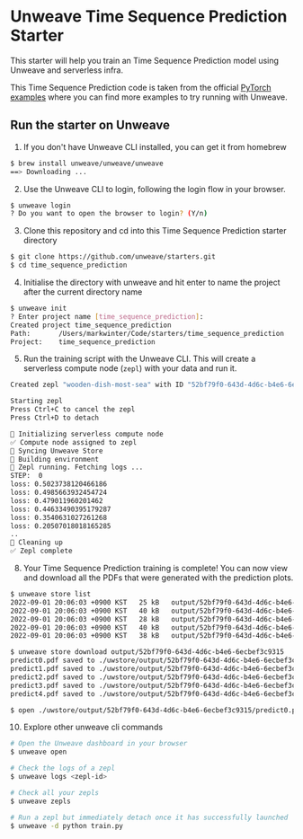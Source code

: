 # Unweave Time Sequence Prediction Starter

This starter will help you train an Time Sequence Prediction model using Unweave and serverless infra.

This Time Sequence Prediction code is taken from the official [PyTorch examples](https://github.com/pytorch/examples) where you can find more examples to try running with Unweave.

## Run the starter on Unweave

1. If you don't have Unweave CLI installed, you can get it from homebrew

```bash
$ brew install unweave/unweave/unweave
==> Downloading ...
````

2. Use the Unweave CLI to login, following the login flow in your browser.

```bash
$ unweave login
? Do you want to open the browser to login? (Y/n)
```

3. Clone this repository and cd into this Time Sequence Prediction starter directory

```bash
$ git clone https://github.com/unweave/starters.git
$ cd time_sequence_prediction 
```

4. Initialise the directory with unweave and hit enter to name the project after the current directory name

```bash
$ unweave init
? Enter project name [time_sequence_prediction]:
Created project time_sequence_prediction
Path:    	/Users/markwinter/Code/starters/time_sequence_prediction
Project: 	time_sequence_prediction
```

5. Run the training script with the Unweave CLI. This will create a serverless compute node (`zepl`) with your data and run it.

```bash
Created zepl "wooden-dish-most-sea" with ID "52bf79f0-643d-4d6c-b4e6-6ecbef3c9315"

Starting zepl
Press Ctrl+C to cancel the zepl
Press Ctrl+D to detach

🔄 Initializing serverless compute node
✅ Compute node assigned to zepl
🔄 Syncing Unweave Store
🔄 Building environment
🚀 Zepl running. Fetching logs ...
STEP:  0
loss: 0.5023738120466186
loss: 0.4985663932454724
loss: 0.479011960201462
loss: 0.44633490395179287
loss: 0.3540631027261268
loss: 0.20507018018165285
..
🧹 Cleaning up
✅ Zepl complete
```

8. Your Time Sequence Prediction training is complete! You can now view and download all the PDFs that were generated with the prediction plots.

```bash
$ unweave store list 
2022-09-01 20:06:03 +0900 KST	25 kB	output/52bf79f0-643d-4d6c-b4e6-6ecbef3c9315/predict0.pdf
2022-09-01 20:06:03 +0900 KST	40 kB	output/52bf79f0-643d-4d6c-b4e6-6ecbef3c9315/predict1.pdf
2022-09-01 20:06:03 +0900 KST	28 kB	output/52bf79f0-643d-4d6c-b4e6-6ecbef3c9315/predict2.pdf
2022-09-01 20:06:03 +0900 KST	40 kB	output/52bf79f0-643d-4d6c-b4e6-6ecbef3c9315/predict3.pdf
2022-09-01 20:06:03 +0900 KST	38 kB	output/52bf79f0-643d-4d6c-b4e6-6ecbef3c9315/predict4.pdf

$ unweave store download output/52bf79f0-643d-4d6c-b4e6-6ecbef3c9315
predict0.pdf saved to ./uwstore/output/52bf79f0-643d-4d6c-b4e6-6ecbef3c9315/predict0.pdf
predict1.pdf saved to ./uwstore/output/52bf79f0-643d-4d6c-b4e6-6ecbef3c9315/predict1.pdf
predict2.pdf saved to ./uwstore/output/52bf79f0-643d-4d6c-b4e6-6ecbef3c9315/predict2.pdf
predict3.pdf saved to ./uwstore/output/52bf79f0-643d-4d6c-b4e6-6ecbef3c9315/predict3.pdf
predict4.pdf saved to ./uwstore/output/52bf79f0-643d-4d6c-b4e6-6ecbef3c9315/predict4.pdf

$ open ./uwstore/output/52bf79f0-643d-4d6c-b4e6-6ecbef3c9315/predict0.pdf
```

10. Explore other unweave cli commands

```bash
# Open the Unweave dashboard in your browser
$ unweave open
```

```bash
# Check the logs of a zepl
$ unweave logs <zepl-id>
```

```bash
# Check all your zepls
$ unweave zepls
```

```bash
# Run a zepl but immediately detach once it has successfully launched
$ unweave -d python train.py
```
